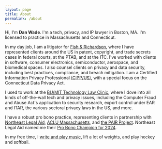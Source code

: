```yaml
---
layout: page
title: About
permalink: /about
---
```


Hi, I'm **Dan Wade**. I'm a tech, privacy, and IP lawyer in Boston, MA. I'm licensed to practice in Massachusetts and Connecticut.

In my day job, I am a litigator for [Fish & Richardson](https://www.fr.com), where I have represented clients around the US in patent, copyright, and trade secrets cases in federal courts, at the PTAB, and at the ITC. I've worked with clients in software, consumer electronics, semiconductor, aerospace, and biomedical spaces. I also counsel clients on privacy and data security, including best practices, compliance, and breach mitigation. I am a Certified Information Privacy Professional [(CIPP/US)](https://iapp.org/certify/cippus/), with a special focus on the Connecticut Data Privacy Act. 

I used to work at the [BU/MIT Technology Law Clinic](https://sites.bu.edu/techlaw/), where I dove into all kinds of off-the-wall tech and privacy issues, including the Computer Fraud and Abuse Act's application to security research, export control under EAR and ITAR, the various sectoral privacy laws in the US, and more. 

I have a robust pro bono practice, representing clients in partnership with [Northeast Legal Aid](https://www.northeastlegalaid.org/), [ACLU Massachusetts](https://www.aclum.org/), and [the PAIR Project](https://www.pairproject.org/). Northeast Legal Aid named me their [Pro Bono Champion for 2024](https://www.linkedin.com/posts/northeast-legal-aid-inc_volunteer-with-nla-activity-7285394084913950720-EB4g?utm_source=social_share_send&utm_medium=member_desktop_web&rcm=ACoAABTMjpIB2oiX4-3agpqh8JRXAkrtxQ9QP5Q).

In my free time, I [write and play music](https://soundcloud.com/danielharanmusic), lift a lot of weights, and play hockey and softball. 
